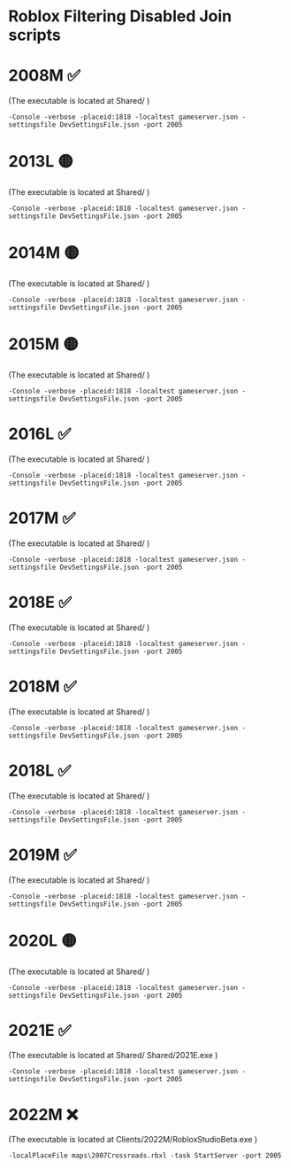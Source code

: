 # Roblox Filtering Disabled Join scripts


# 2008M ✅
(The executable is located at Shared/ )
```
-Console -verbose -placeid:1818 -localtest gameserver.json -settingsfile DevSettingsFile.json -port 2005  
```
# 2013L 🟡
(The executable is located at Shared/ )
```
-Console -verbose -placeid:1818 -localtest gameserver.json -settingsfile DevSettingsFile.json -port 2005
```
# 2014M 🟡
(The executable is located at Shared/ )
```
-Console -verbose -placeid:1818 -localtest gameserver.json -settingsfile DevSettingsFile.json -port 2005
```
# 2015M 🟡
(The executable is located at Shared/ )
```
-Console -verbose -placeid:1818 -localtest gameserver.json -settingsfile DevSettingsFile.json -port 2005
```

# 2016L ✅
(The executable is located at Shared/ )
```
-Console -verbose -placeid:1818 -localtest gameserver.json -settingsfile DevSettingsFile.json -port 2005
```

# 2017M ✅
(The executable is located at Shared/ )
```
-Console -verbose -placeid:1818 -localtest gameserver.json -settingsfile DevSettingsFile.json -port 2005
```

# 2018E ✅
(The executable is located at Shared/ )
```
-Console -verbose -placeid:1818 -localtest gameserver.json -settingsfile DevSettingsFile.json -port 2005
```
# 2018M ✅
(The executable is located at Shared/ )
```
-Console -verbose -placeid:1818 -localtest gameserver.json -settingsfile DevSettingsFile.json -port 2005
```
# 2018L ✅
(The executable is located at Shared/ )
```
-Console -verbose -placeid:1818 -localtest gameserver.json -settingsfile DevSettingsFile.json -port 2005
```

# 2019M ✅
(The executable is located at Shared/ )
```
-Console -verbose -placeid:1818 -localtest gameserver.json -settingsfile DevSettingsFile.json -port 2005
```

# 2020L 🟡
(The executable is located at Shared/ )
```
-Console -verbose -placeid:1818 -localtest gameserver.json -settingsfile DevSettingsFile.json -port 2005
```

# 2021E ✅
(The executable is located at Shared/ Shared/2021E.exe )
```
-Console -verbose -placeid:1818 -localtest gameserver.json -settingsfile DevSettingsFile.json -port 2005
```
# 2022M ❌
(The executable is located at Clients/2022M/RobloxStudioBeta.exe )
```
-localPlaceFile maps\2007Crossroads.rbxl -task StartServer -port 2005
```
